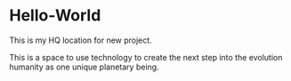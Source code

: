 # Hello-World
This is my HQ location for new project.


This is a space to use technology to create the next step into the evolution humanity as one unique planetary being.
